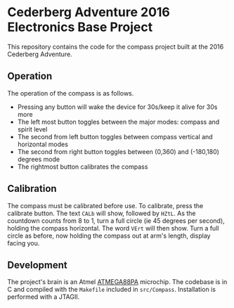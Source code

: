 Cederberg Adventure 2016 Electronics Base Project
=================================================

This repository contains the code for the compass project built at the 2016
Cederberg Adventure.

Operation
---------

The operation of the compass is as follows.

 * Pressing any button will wake the device for 30s/keep it alive for 30s more
 * The left most button toggles between the major modes: compass and spirit
   level
 * The second from left button toggles between compass vertical and horizontal
   modes
 * The second from right button toggles between (0,360) and (-180,180) degrees
   mode
 * The rightmost button calibrates the compass

Calibration
-----------

The compass must be calibrated before use.  To calibrate, press the calibrate
button.  The text `CALb` will show, followed by `HZtL`.  As the countdown counts
from 8 to 1, turn a full circle (ie 45 degrees per second), holding the compass
horizontal.  The word `VErt` will then show.  Turn a full circle as before,
now holding the compass out at arm's length, display facing you.

Development
-----------

The project's brain is an Atmel [ATMEGA88PA](http://www.atmel.com/Images/Atmel-8271-8-bit-AVR-Microcontroller-ATmega48A-48PA-88A-88PA-168A-168PA-328-328P_datasheet_Complete.pdf) microchip.  The codebase is in C and compiled with the `Makefile` included
in `src/Compass`.  Installation is performed with a JTAGII.
